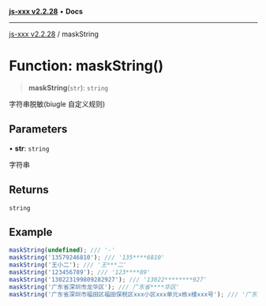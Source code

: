 [**js-xxx v2.2.28**](../README.md) • **Docs**

***

[js-xxx v2.2.28](../README.md) / maskString

# Function: maskString()

> **maskString**(`str`): `string`

字符串脱敏(biugle 自定义规则)

## Parameters

• **str**: `string`

字符串

## Returns

`string`

## Example

```ts
maskString(undefined); /// '-'
maskString('13579246810'); /// '135****6810'
maskString('王小二'); /// '王***二'
maskString('123456789'); /// '123****89'
maskString('130223199809282927'); /// '13022********927'
maskString('广东省深圳市龙华区'); /// 广东省****华区'
maskString('广东省深圳市福田区福田保税区xxx小区xxx单元x栋x楼xxx号'); /// '广东省深圳市福田区******xx号'
```
